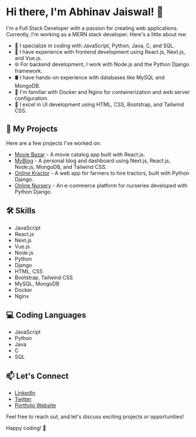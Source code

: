 # Hi there, I'm Abhinav Jaiswal! 👋

I'm a Full Stack Developer with a passion for creating web applications. Currently, I'm working as a MERN stack developer. Here's a little about me:

- 🚀 I specialize in coding with JavaScript, Python, Java, C, and SQL.
- 🔧 I have experience with frontend development using React.js, Next.js, and Vue.js.
- 🌐 For backend development, I work with Node.js and the Python Django framework.
- 🛢️ I have hands-on experience with databases like MySQL and MongoDB.
- 🐳 I'm familiar with Docker and Nginx for containerization and web server configuration.
- 🎨 I excel in UI development using HTML, CSS, Bootstrap, and Tailwind CSS.

## 🚀 My Projects

Here are a few projects I've worked on:

- [Movie Bazar](#) - A movie catalog app built with React.js.
- [MyBlog](#) - A personal blog and dashboard using Next.js, React.js, Node.js, MongoDB, and Tailwind CSS.
- [Online Kractor](#) - A web app for farmers to hire tractors, built with Python Django.
- [Online Nursery](#) - An e-commerce platform for nurseries developed with Python Django.

## 🛠️ Skills

- JavaScript
- React.js
- Next.js
- Vue.js
- Node.js
- Python
- Django
- HTML, CSS
- Bootstrap, Tailwind CSS
- MySQL, MongoDB
- Docker
- Nginx

## 💻 Coding Languages

- JavaScript
- Python
- Java
- C
- SQL

## 📫 Let's Connect

- [LinkedIn](https://www.linkedin.com/in/abhinavlaxmi)
- [Twitter](https://www.twitter.com/abhinavlaxmi)
- [Portfolio Website](https://abhinavlaxmi-movie-bazar.vercel.app/)

Feel free to reach out, and let's discuss exciting projects or opportunities!

Happy coding! 🚀
